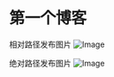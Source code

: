 # 第一个博客
相对路径发布图片
![Image](../韩孝周.jpg)

绝对路径发布图片
![Image](https://img1.baidu.com/it/u=550911051,688456556&fm=26&fmt=auto)

